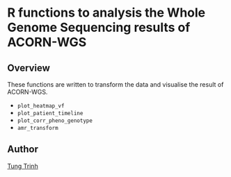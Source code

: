 # R functions to analysis the Whole Genome Sequencing results of ACORN-WGS 

## Overview 
These functions are written to transform the data and visualise the result of ACORN-WGS. 
* `plot_heatmap_vf`
* `plot_patient_timeline`
* `plot_corr_pheno_genotype`
* `amr_transform`

## Author
[Tung Trinh](www.oucru.org)
